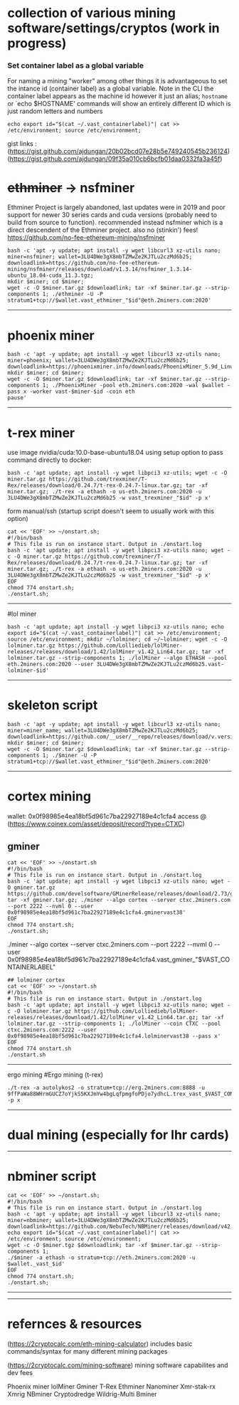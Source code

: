 # collection of various mining software/settings/cryptos (work in progress)

### Set container label as a global variable
For naming a mining "worker" among other things it is advantageous to set the intance id (container label) as a global variable. 
Note in the CLI the container label appears as the machine id however it just an alias; `hostname` or `echo $HOSTNAME' commands will show an entirely different ID which is just random letters and numbers
```
echo export id="$(cat ~/.vast_containerlabel)"| cat >> /etc/environment; source /etc/environment;
```

gist links : (https://gist.github.com/ajdungan/20b02bcd07e28b5e749240545b236124)
(https://gist.github.com/ajdungan/09f35a010cb6bcfb01daa0332fa3a45f)

# ~~ethminer~~ -> nsfminer
Ethminer Project is largely abandoned, last updates were in 2019 and poor support for newer  30 series cards and cuda versions (probably need to build from source to function).
recommended instead nsfminer which is a direct descendent of the Ethminer project. also no (stinkin') fees!  https://github.com/no-fee-ethereum-mining/nsfminer

```
bash -c 'apt -y update; apt install -y wget libcurl3 xz-utils nano; 
miner=nsfminer; wallet=3LU4DWe3gX8mbTZMwZe2KJTLu2czMd6b25; downloadlink=https://github.com/no-fee-ethereum-mining/nsfminer/releases/download/v1.3.14/nsfminer_1.3.14-ubuntu_18.04-cuda_11.3.tgz;
mkdir $miner; cd $miner; 
wget -c -O $miner.tar.gz $downloadlink; tar -xf $miner.tar.gz --strip-components 1; ./ethminer -U -P stratum1+tcp://$wallet.vast_ethminer_"$id"@eth.2miners.com:2020'
```

_________________________
# phoenix miner

```
bash -c 'apt -y update; apt install -y wget libcurl3 xz-utils nano; 
miner=phoenix; wallet=3LU4DWe3gX8mbTZMwZe2KJTLu2czMd6b25; downloadlink=https://phoenixminer.info/downloads/PhoenixMiner_5.9d_Linux.tar.gz;
mkdir $miner; cd $miner; 
wget -c -O $miner.tar.gz $downloadlink; tar -xf $miner.tar.gz --strip-components 1; ./PhoenixMiner -pool eth.2miners.com:2020 -wal $wallet -pass x -worker vast-$miner-$id -coin eth
pause'
```

___________________________

# t-rex miner
use image  nvidia/cuda:10.0-base-ubuntu18.04 
using setup option to pass command directly to docker:
```
bash -c 'apt update; apt install -y wget libpci3 xz-utils; wget -c -O miner.tar.gz https://github.com/trexminer/T-Rex/releases/download/0.24.7/t-rex-0.24.7-linux.tar.gz; tar -xf miner.tar.gz; ./t-rex -a ethash -o us-eth.2miners.com:2020 -u 3LU4DWe3gX8mbTZMwZe2KJTLu2czMd6b25 -w vast_trexminer_"$id" -p x'
```  
form manual/ssh (startup script doesn't seem to usually work with this option)
```
cat << 'EOF' >> ~/onstart.sh;
#!/bin/bash
# This file is run on instance start. Output in ./onstart.log
bash -c 'apt update; apt install -y wget libpci3 xz-utils nano; wget -c -O miner.tar.gz https://github.com/trexminer/T-Rex/releases/download/0.24.7/t-rex-0.24.7-linux.tar.gz; tar -xf miner.tar.gz; ./t-rex -a ethash -o us-eth.2miners.com:2020 -u 3LU4DWe3gX8mbTZMwZe2KJTLu2czMd6b25 -w vast_trexminer_"$id" -p x'
EOF
chmod 774 onstart.sh;
./onstart.sh;

```
____________________

#lol miner

```
bash -c 'apt update; apt install -y wget libpci3 xz-utils nano; echo export id="$(cat ~/.vast_containerlabel)"| cat >> /etc/environment; source /etc/environment; mkdir ~/lolminer; cd ~/~lolminer; wget -c -O lolminer.tar.gz https://github.com/Lolliedieb/lolMiner-releases/releases/download/1.42/lolMiner_v1.42_Lin64.tar.gz; tar -xf lolminer.tar.gz --strip-components 1; ./lolMiner --algo ETHASH --pool eth.2miners.com:2020 --user 3LU4DWe3gX8mbTZMwZe2KJTLu2czMd6b25.vast-lolminer-$id'
```
_____________________
# skeleton script
```
bash -c 'apt -y update; apt install -y wget libcurl3 xz-utils nano; 
miner=miner_name; wallet=3LU4DWe3gX8mbTZMwZe2KJTLu2czMd6b25; downloadlink=https://github.com/__user/__repo/releases/download/v.version__/__miner.tar.gz
mkdir $miner; cd $miner; 
wget -c -O $miner.tar.gz $downloadlink; tar -xf $miner.tar.gz --strip-components 1; ./$miner -U -P stratum1+tcp://$wallet.vast_ethminer_"$id"@eth.2miners.com:2020'
```
_______________________
# cortex mining

wallet: 0x0f98985e4ea18bf5d961c7ba22927189e4c1cfa4  access @ (https://www.coinex.com/asset/deposit/record?type=CTXC)

## gminer
```
cat << 'EOF' >> ~/onstart.sh
#!/bin/bash
# This file is run on instance start. Output in ./onstart.log
bash -c 'apt update; apt install -y wget libpci3 xz-utils nano; wget -O gminer.tar.gz https://github.com/develsoftware/GMinerRelease/releases/download/2.73/gminer_2_73_linux64.tar.xz; tar -xf gminer.tar.gz; ./miner ​--algo cortex --server ctxc.2miners.com --port 2222 --nvml 0 --user 0x0f98985e4ea18bf5d961c7ba22927189e4c1cfa4.gminervast38'
EOF
chmod 774 onstart.sh;
./onstart.sh;
```
./miner ​--algo cortex --server ctxc.2miners.com --port 2222 --nvml 0 --user 0x0f98985e4ea18bf5d961c7ba22927189e4c1cfa4.vast_gminer_"$VAST_CONTAINERLABEL"
```
## lolminer cortex
cat << 'EOF' >> ~/onstart.sh
#!/bin/bash
# This file is run on instance start. Output in ./onstart.log
bash -c 'apt update; apt install -y wget libpci3 xz-utils nano; wget -c -O lolminer.tar.gz https://github.com/Lolliedieb/lolMiner-releases/releases/download/1.42/lolMiner_v1.42_Lin64.tar.gz; tar -xf lolminer.tar.gz --strip-components 1; ./lolMiner --coin CTXC --pool ctxc.2miners.com:2222 --user 0x0f98985e4ea18bf5d961c7ba22927189e4c1cfa4.lolminervast38 --pass x'
EOF
chmod 774 onstart.sh
./onstart.sh
```
__________________
 ergo mining
 #Ergo mining (t-rex)
 ```
./t-rex -a autolykos2 -o stratum+tcp://erg.2miners.com:8888 -u 9ffPaWa88WHrmGUCZ7oYjkS5KXJmYw4bgLqfpmgfoPDjo7ydhcL.trex_vast_$VAST_CONTAINERLABEL -p x
```

________________________

# dual mining (especially for lhr cards)



_____________________
# nbminer script
```
cat << 'EOF' >> ~/onstart.sh;
#!/bin/bash
# This file is run on instance start. Output in ./onstart.log
bash -c 'apt -y update; apt install -y wget libcurl3 xz-utils nano; 
miner=nbminer; wallet=3LU4DWe3gX8mbTZMwZe2KJTLu2czMd6b25; 
downloadlink=https://github.com/NebuTech/NBMiner/releases/download/v42.2/NBMiner_42.2_Linux.tgz
echo export id="$(cat ~/.vast_containerlabel)"| cat >> /etc/environment; source /etc/environment;
wget -c -O $miner.tgz $downloadlink; tar -xf $miner.tar.gz --strip-components 1; 
./$miner -a ethash -o stratum+tcp://eth.2miners.com:2020 -u $wallet._vast_$id'
EOF
chmod 774 onstart.sh;
./onstart.sh;
```
_______________________
______________________
# refernces & resources

(https://2cryptocalc.com/eth-mining-calculator) includes basic commands/syntax for many different mining packages 

(https://2cryptocalc.com/mining-software) mining software capabilites and dev fees

Phoenix miner	lolMiner	Gminer	T-Rex	Ethminer	Nanominer	Xmr-stak-rx	Xmrig	NBminer	Cryptodredge	Wildrig-Multi	Bminer
